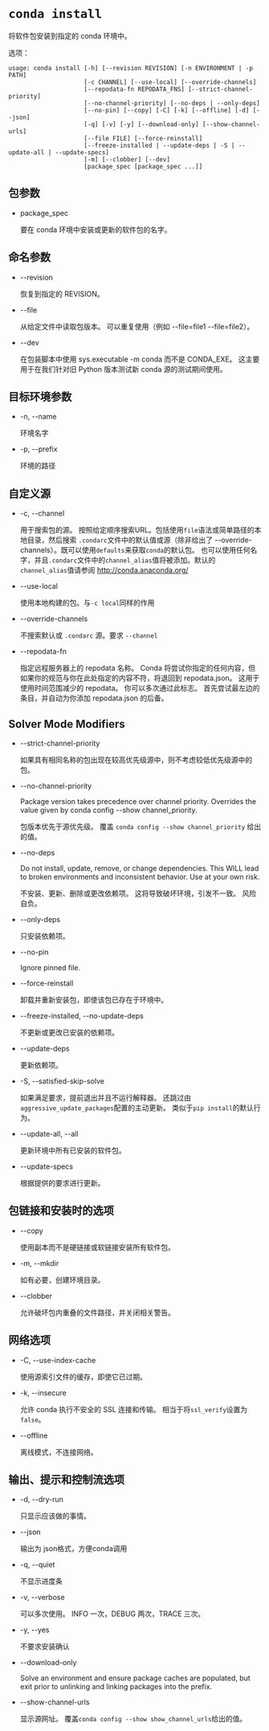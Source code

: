 # `conda install`

将软件包安装到指定的 conda 环境中。

选项：

```
usage: conda install [-h] [--revision REVISION] [-n ENVIRONMENT | -p PATH]
                     [-c CHANNEL] [--use-local] [--override-channels]
                     [--repodata-fn REPODATA_FNS] [--strict-channel-priority]
                     [--no-channel-priority] [--no-deps | --only-deps]
                     [--no-pin] [--copy] [-C] [-k] [--offline] [-d] [--json]
                     [-q] [-v] [-y] [--download-only] [--show-channel-urls]
                     [--file FILE] [--force-reinstall]
                     [--freeze-installed | --update-deps | -S | --update-all | --update-specs]
                     [-m] [--clobber] [--dev]
                     [package_spec [package_spec ...]]
```

## 包参数

- package_spec

  要在 conda 环境中安装或更新的软件包的名字。

## 命名参数

- --revision

  恢复到指定的 REVISION。

- --file

  从给定文件中读取包版本。 可以重复使用（例如 --file=file1 --file=file2）。

- --dev

  在包装脚本中使用 sys.executable -m conda 而不是 CONDA_EXE。 这主要用于在我们针对旧 Python 版本测试新 conda 源的测试期间使用。

## 目标环境参数

- -n, --name

  环境名字

- -p, --prefix

  环境的路径

## 自定义源

- -c, --channel

  用于搜索包的源。 按照给定顺序搜索URL。包括使用`file`语法或简单路径的本地目录，然后搜索 `.condarc`文件中的默认值或源（除非给出了 --override-channels）。既可以使用`defaults`来获取`conda`的默认包。 也可以使用任何名字，并且`.condarc`文件中的` channel_alias `值将被添加。默认的`channel_alias`值请参阅 http://conda.anaconda.org/

- --use-local

  使用本地构建的包。与`-c local`同样的作用

- --override-channels

  不搜索默认或 `.condarc` 源。要求 `--channel`

- --repodata-fn

  指定远程服务器上的 repodata 名称。 Conda 将尝试你指定的任何内容，但如果你的规范与你在此处指定的内容不符，将退回到 repodata.json。 这用于使用时间范围减少的 repodata。 你可以多次通过此标志。 首先尝试最左边的条目，并自动为你添加 repodata.json 的后备。

## Solver Mode Modifiers

- --strict-channel-priority

  如果具有相同名称的包出现在较高优先级源中，则不考虑较低优先级源中的包。

- --no-channel-priority

  Package version takes precedence over channel priority. Overrides the value given by conda config --show channel_priority.

  包版本优先于源优先级。 覆盖 `conda config --show channel_priority` 给出的值。

- --no-deps

  Do not install, update, remove, or change dependencies. This WILL lead to broken environments and inconsistent behavior. Use at your own risk.

  不安装、更新、删除或更改依赖项。 这将导致破坏环境，引发不一致。 风险自负。

- --only-deps

  只安装依赖项。

- --no-pin

  Ignore pinned file.

- --force-reinstall

  卸载并重新安装包，即使该包已存在于环境中。

- --freeze-installed, --no-update-deps

  不更新或更改已安装的依赖项。

- --update-deps

  更新依赖项。

- -S, --satisfied-skip-solve

  如果满足要求，提前退出并且不运行解释器。 还跳过由`aggressive_update_packages`配置的主动更新。 类似于`pip install`的默认行为。

- --update-all, --all

  更新环境中所有已安装的软件包。

- --update-specs

  根据提供的要求进行更新。

## 包链接和安装时的选项

- --copy

  使用副本而不是硬链接或软链接安装所有软件包。

- -m, --mkdir

  如有必要，创建环境目录。

- --clobber

  允许破坏包内重叠的文件路径，并关闭相关警告。

## 网络选项

- -C, --use-index-cache

  使用源索引文件的缓存，即使它已过期。

- -k, --insecure

  允许 conda 执行不安全的 SSL 连接和传输。 相当于将`ssl_verify`设置为`false`。

- --offline

  离线模式，不连接网络。

## 输出、提示和控制流选项

- -d, --dry-run

  只显示应该做的事情。

- --json

  输出为 json格式，方便conda调用

- -q, --quiet

  不显示进度条

- -v, --verbose

  可以多次使用。 INFO 一次，DEBUG 两次，TRACE 三次。

- -y, --yes

  不要求安装确认

- --download-only

  Solve an environment and ensure package caches are populated, but exit prior to unlinking and linking packages into the prefix.

- --show-channel-urls

  显示源网址。 覆盖`conda config --show show_channel_urls`给出的值。

